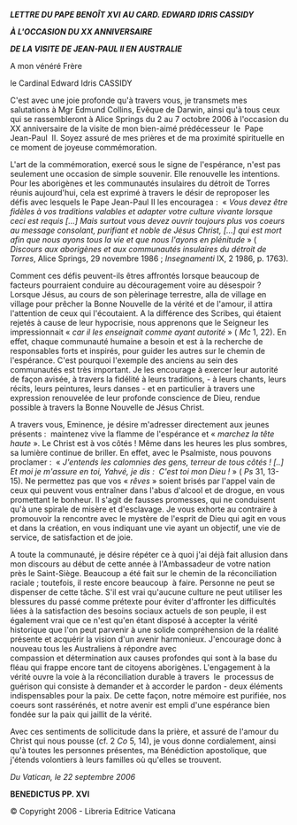 ***LETTRE DU PAPE BENOÎT XVI*** ***AU CARD. EDWARD IDRIS CASSIDY***

***À L'OCCASION DU XX ANNIVERSAIRE***

***DE LA VISITE DE JEAN-PAUL II EN AUSTRALIE***

A mon vénéré Frère

le Cardinal Edward Idris CASSIDY

C'est avec une joie profonde qu'à travers vous, je transmets mes salutations à Mgr Edmund Collins, Evêque de Darwin, ainsi qu'à tous ceux qui se rassembleront à Alice Springs du 2 au 7 octobre 2006 à l'occasion du XX anniversaire de la visite de mon bien-aimé prédécesseur  le  Pape  Jean-Paul  II. Soyez assuré de mes prières et de ma proximité spirituelle en ce moment de joyeuse commémoration.

L'art de la commémoration, exercé sous le signe de l'espérance, n'est pas seulement une occasion de simple souvenir. Elle renouvelle les intentions. Pour les aborigènes et les communautés insulaires du détroit de Torres réunis aujourd'hui, cela est exprimé à travers le désir de reproposer les défis avec lesquels le Pape Jean-Paul II les encouragea :  « *Vous devez être fidèles à vos traditions valables et adapter votre culture vivante lorsque ceci est requis [...] Mais surtout vous devez ouvrir toujours plus vos coeurs au message consolant, purifiant et noble de Jésus Christ, [...] qui est mort afin que nous ayons tous la vie et que nous l'ayons en plénitude* » ( *Discours aux aborigènes et aux communautés insulaires du détroit de Torres*, Alice Springs, 29 novembre 1986 ; *Insegnamenti* IX, 2 1986, p. 1763).

Comment ces défis peuvent-ils êtres affrontés lorsque beaucoup de facteurs pourraient conduire au découragement voire au désespoir ? Lorsque Jésus, au cours de son pèlerinage terrestre, alla de village en village pour prêcher la Bonne Nouvelle de la vérité et de l'amour, il attira l'attention de ceux qui l'écoutaient. A la différence des Scribes, qui étaient rejetés à cause de leur hypocrisie, nous apprenons que le Seigneur les impressionnait « *car il les enseignait comme ayant autorité* » ( *Mc* 1, 22). En effet, chaque communauté humaine a besoin et est à la recherche de responsables forts et inspirés, pour guider les autres sur le chemin de l'espérance. C'est pourquoi l'exemple des anciens au sein des communautés est très important. Je les encourage à exercer leur autorité de façon avisée, à travers la fidélité à leurs traditions, - à leurs chants, leurs récits, leurs peintures, leurs danses - et en particulier à travers une expression renouvelée de leur profonde conscience de Dieu, rendue possible à travers la Bonne Nouvelle de Jésus Christ.

A travers vous, Eminence, je désire m'adresser directement aux jeunes présents :  maintenez vive la flamme de l'espérance et « *marchez la tête haute* ». Le Christ est à vos côtés ! Même dans les heures les plus sombres, sa lumière continue de briller. En effet, avec le Psalmiste, nous pouvons proclamer :  « *J'entends les calomnies des gens, terreur de tous côtés ! [..] Et moi je m'assure en toi, Yahvé, je dis :  C'est toi mon Dieu !* » ( *Ps* 31, 13-15). Ne permettez pas que vos « *rêves* » soient brisés par l'appel vain de ceux qui peuvent vous entraîner dans l'abus d'alcool et de drogue, en vous promettant le bonheur. Il s'agit de fausses promesses, qui ne conduisent qu'à une spirale de misère et d'esclavage. Je vous exhorte au contraire à promouvoir la rencontre avec le mystère de l'esprit de Dieu qui agit en vous et dans la création, en vous indiquant une vie ayant un objectif, une vie de service, de satisfaction et de joie.

A toute la communauté, je désire répéter ce à quoi j'ai déjà fait allusion dans mon discours au début de cette année à l'Ambassadeur de votre nation près le Saint-Siège. Beaucoup a été fait sur le chemin de la réconciliation raciale ; toutefois, il reste encore beaucoup  à faire. Personne ne peut se dispenser de cette tâche. S'il est vrai qu'aucune culture ne peut utiliser les blessures du passé comme prétexte pour éviter d'affronter les difficultés liées à la satisfaction des besoins sociaux actuels de son peuple, il est également vrai que ce n'est qu'en étant disposé à accepter la vérité historique que l'on peut parvenir à une solide compréhension de la réalité présente et acquérir la vision d'un avenir harmonieux. J'encourage donc à nouveau tous les Australiens à répondre avec compassion et détermination aux causes profondes qui sont à la base du fléau qui frappe encore tant de citoyens aborigènes. L'engagement à la vérité ouvre la voie à la réconciliation durable à travers  le  processus de guérison qui consiste à demander et à accorder le pardon - deux éléments indispensables pour la paix. De cette façon, notre mémoire est purifiée, nos coeurs sont rassérénés, et notre avenir est empli d'une espérance bien fondée sur la paix qui jaillit de la vérité.

Avec ces sentiments de sollicitude dans la prière, et assuré de l'amour du Christ qui nous pousse (cf. 2 *Co* 5, 14), je vous donne cordialement, ainsi qu'à toutes les personnes présentes, ma Bénédiction apostolique, que j'étends volontiers à leurs familles où qu'elles se trouvent.

*Du Vatican, le 22 septembre 2006*

**BENEDICTUS PP. XVI**

© Copyright 2006 - Libreria Editrice Vaticana